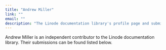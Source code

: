 ```yaml
---
title: "Andrew Miller"
link: ""
email: ""
description: "The Linode documentation library's profile page and submission listing for Andrew Miller"
---
```


Andrew Miller is an independent contributor to the Linode documentation library. Their submissions can be found listed below.